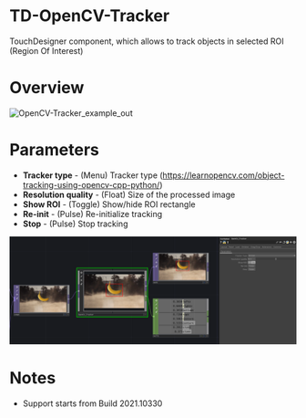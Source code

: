 # TD-OpenCV-Tracker
TouchDesigner component, which allows to track objects in selected ROI (Region Of Interest)

# Overview
![OpenCV-Tracker_example_out](Assets/OpenCV-Tracker_example_out.png)

# Parameters

* **Tracker type** - (Menu) Tracker type (https://learnopencv.com/object-tracking-using-opencv-cpp-python/)
* **Resolution quality** - (Float) Size of the processed image
* **Show ROI** - (Toggle) Show/hide ROI rectangle
* **Re-init** - (Pulse) Re-initialize tracking
* **Stop** - (Pulse) Stop tracking

![OpenCV-Tracker_example](Assets/OpenCV-Tracker_example.png)

# Notes

- Support starts from Build 2021.10330
